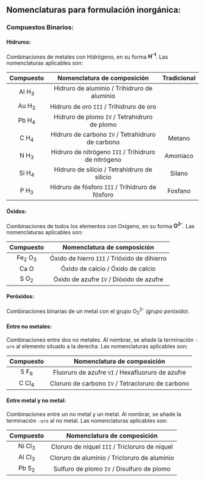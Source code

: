 ## Nomenclaturas para formulación inorgánica:  
### Compuestos Binarios:  
#### Hidruros:  
Combinaciones de metales con Hidrógeno, en su forma **H<sup>-1</sup>**. Las nomenclaturas aplicables son:  

| Compuesto | Nomenclatura de composición | Tradicional |
|:---------:|:---------------------------:|:-----------:|
| Al H<sub>3</sub> | Hidruro de aluminio / Trihidruro de aluminio | |
| Au H<sub>3</sub> | Hidruro de oro `III` / Trihidruro de oro | |
| Pb H<sub>4</sub> | Hidruro de plomo `IV` / Tetrahidruro de plomo | |
| C H<sub>4</sub>  | Hidruro de carbono `IV` / Tetrahidruro de carbono | Metano |
| N H<sub>3</sub>  | Hidruro de nitrógeno `III` / Trihidruro de nitrógeno | Amoniaco |
| Si H<sub>4</sub> | Hidruro de silicio / Tetrahidruro de silicio | Silano |
| P H<sub>3</sub>  | Hidruro de fósforo `III` / Trihidruro de fósforo | Fosfano |

#### Óxidos:  
Combinaciones de todos los elementos con Oxígeno, en su forma **O<sup>2-</sup>**. Las nomenclaturas aplicables son:  

| Compuesto | Nomenclatura de composición |
|:---------:|:---------------------------:|
| Fe<sub>2</sub> O<sub>3</sub> | Óxido de hierro `III` / Trióxido de dihierro |
| Ca O | Óxido de calcio / Óxido de calcio |
| S O<sub>2</sub> | Óxido de azufre `IV` / Dióxido de azufre |

#### Peróxidos:  
Combinaciones binarias de un metal con el grupo O<sub>2</sub><sup>2-</sup> *(grupo peróxido)*. 

#### Entre no metales:  
Combinaciones entre dos no metales. Al nombrar, se añade la terminación `-uro` al elemento situado a la derecha. Las nomenclaturas aplicables son:  

| Compuesto | Nomenclatura de composición |
|:---------:|:---------------------------:|
| S F<sub>6</sub>  | Fluoruro de azufre `VI` / Hexafluoruro de azufre |
| C Cl<sub>4</sub> | Cloruro de carbono `IV` / Tetracloruro de carbono |

#### Entre metal y no metal:  
Combinaciones entre un no metal y un metal. Al nombrar, se añade la terminación `-uro` al no metal. Las nomenclaturas aplicables son:  

| Compuesto | Nomenclatura de composición |
|:---------:|:---------------------------:|
| Ni Cl<sub>3</sub> | Cloruro de níquel `III` / Tricloruro de níquel |
| Al Cl<sub>3</sub> | Cloruro de aluminio / Tricloruro de aluminio |
| Pb S<sub>2</sub>  | Sulfuro de plomo `IV`  / Disulfuro de plomo |
